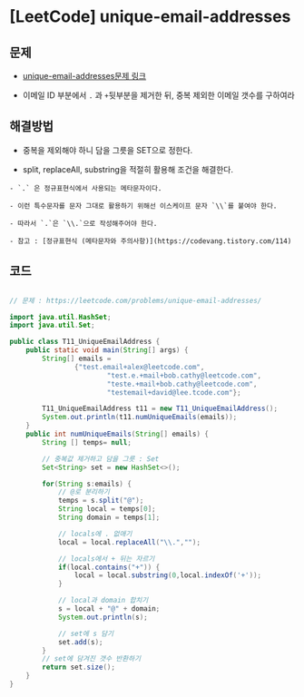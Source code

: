# [LeetCode] unique-email-addresses

## 문제

- [unique-email-addresses문제 링크](https://leetcode.com/problems/unique-email-addresses/)

- 이메일 ID 부분에서 `.` 과 `+`뒷부분을 제거한 뒤, 중복 제외한 이메일 갯수를 구하여라

## 해결방법

- 중복을 제외해야 하니 담을 그릇을 SET으로 정한다.

- split, replaceAll, substring을 적절히 활용해 조건을 해결한다.

```warning
- `.` 은 정규표현식에서 사용되는 메타문자이다.

- 이런 특수문자를 문자 그대로 활용하기 위해선 이스케이프 문자 `\\`를 붙여야 한다.

- 따라서 `.`은 `\\.`으로 작성해주어야 한다.

- 참고 : [정규표현식 (메타문자와 주의사항)](https://codevang.tistory.com/114)
```

## 코드

```java

// 문제 : https://leetcode.com/problems/unique-email-addresses/

import java.util.HashSet;
import java.util.Set;

public class T11_UniqueEmailAddress {
    public static void main(String[] args) {
        String[] emails =
                {"test.email+alex@leetcode.com",
                        "test.e.+mail+bob.cathy@leetcode.com",
                        "teste.+mail+bob.cathy@leetcode.com",
                        "testemail+david@lee.tcode.com"};

        T11_UniqueEmailAddress t11 = new T11_UniqueEmailAddress();
        System.out.println(t11.numUniqueEmails(emails));
    }
    public int numUniqueEmails(String[] emails) {
        String [] temps= null;

        // 중복값 제거하고 담을 그릇 : Set
        Set<String> set = new HashSet<>();

        for(String s:emails) {
            // @로 분리하기
            temps = s.split("@");
            String local = temps[0];
            String domain = temps[1];

            // locals에 . 없애기
            local = local.replaceAll("\\.","");

            // locals에서 + 뒤는 자르기
            if(local.contains("+")) {
                local = local.substring(0,local.indexOf('+'));
            }

            // local과 domain 합치기
            s = local + "@" + domain;
            System.out.println(s);

            // set에 s 담기
            set.add(s);
        }
        // set에 담겨진 갯수 반환하기
        return set.size();
    }
}
```
